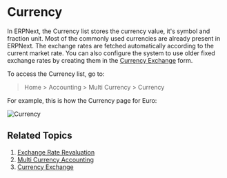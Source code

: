 <!-- add-breadcrumbs -->
# Currency

In ERPNext, the Currency list stores the currency value, it's symbol and fraction unit. Most of the commonly used currencies are already present in ERPNext. The exchange rates are fetched automatically according to the current market rate. You can also configure the system to use older fixed exchange rates by creating them in the [Currency Exchange](/docs/user/manual/en/accounts/currency-exchange) form.

To access the Currency list, go to:
> Home > Accounting > Multi Currency > Currency

For example, this is how the Currency page for Euro:

![Currency](/docs/v12/assets/img/accounts/currency.png)

## Related Topics
1. [Exchange Rate Revaluation](/docs/user/manual/en/accounts/exchange-rate-revaluation)
1. [Multi Currency Accounting](/docs/user/manual/en/accounts/multi-currency-accounting)
1. [Currency Exchange](/docs/user/manual/en/accounts/currency-exchange)
